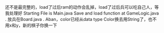 还不是最完整的，load了过后ram的动作会乱掉，load了过后兵可以吃自己人，等我处理好
Starting File is Main.java
Save and load function at GameLogic.java .
放兵在Board.java .
Aban，color已经从data type Color换去用String了，也不用x和y，新的棋子你换一下
